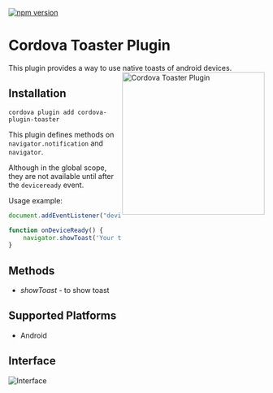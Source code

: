 [![npm version](https://badge.fury.io/js/cordova-plugin-toaster.svg)](https://badge.fury.io/js/cordova-plugin-toaster)

# Cordova Toaster Plugin

This plugin provides a way to use native toasts of android devices.
<img align="right" style="float: right" src="https://www.dropbox.com/s/tfk8hrkbw086f5x/toaster_plugin_logo.jpg?dl=1" alt="Cordova Toaster Plugin" height="280px">


## Installation

    cordova plugin add cordova-plugin-toaster

This plugin defines methods on `navigator.notification` and `navigator`.

Although in the global scope, they are not available until after the `deviceready` event.

Usage example:
```javascript
document.addEventListener("deviceready", onDeviceReady, false);

function onDeviceReady() {
    navigator.showToast('Your toast\'s text here');
}
```

## Methods

- *showToast* - to show toast


## Supported Platforms

- Android

## Interface

![Interface](https://www.dropbox.com/s/sqg5f7s4dnnj5im/toaster_plugin_preview.jpg?dl=1)
